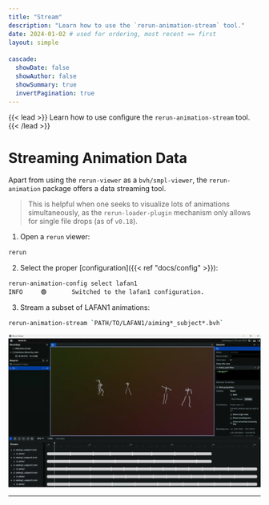 ```yaml
---
title: "Stream"
description: "Learn how to use the `rerun-animation-stream` tool."
date: 2024-01-02 # used for ordering, most recent == first
layout: simple

cascade:
  showDate: false
  showAuthor: false
  showSummary: true
  invertPagination: true  
---
```


{{< lead >}}
Learn how to use configure the `rerun-animation-stream` tool.
{{< /lead >}}

<!-- ![Screenshots](feature.svg) -->

# Streaming Animation Data

Apart from using the `rerun-viewer` as a `bvh/smpl-viewer`, the `rerun-animation` package offers a data streaming tool.

> This is helpful when one seeks to visualize lots of animations simultaneously, as the `rerun-loader-plugin` mechanism only allows for single file drops (as of `v0.18`).

1. Open a `rerun` viewer:
  ```sh
  rerun
  ```
2. Select the proper [configuration]({{< ref "docs/config" >}}):
  ```sh
  rerun-animation-config select lafan1
  INFO     🟢       Switched to the lafan1 configuration.
  ```
3. Stream a subset of LAFAN1 animations:
  ```sh
  rerun-animation-stream `PATH/TO/LAFAN1/aiming*_subject*.bvh`
  ```

![lafan1](lafan1.png)

---